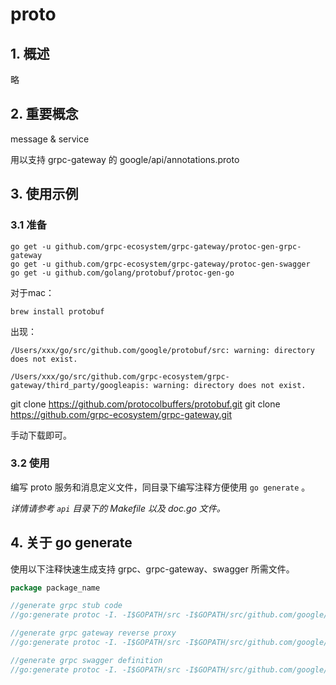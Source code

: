 # proto



## 1. 概述

略



## 2. 重要概念

message & service

用以支持 grpc-gateway 的 google/api/annotations.proto



## 3. 使用示例

### 3.1 准备

```shell
go get -u github.com/grpc-ecosystem/grpc-gateway/protoc-gen-grpc-gateway
go get -u github.com/grpc-ecosystem/grpc-gateway/protoc-gen-swagger
go get -u github.com/golang/protobuf/protoc-gen-go
```

对于mac：

```shell
brew install protobuf
```

出现：

```
/Users/xxx/go/src/github.com/google/protobuf/src: warning: directory does not exist.

/Users/xxx/go/src/github.com/grpc-ecosystem/grpc-gateway/third_party/googleapis: warning: directory does not exist.
```

git clone https://github.com/protocolbuffers/protobuf.git
git clone https://github.com/grpc-ecosystem/grpc-gateway.git

手动下载即可。

### 3.2 使用

编写 proto 服务和消息定义文件，同目录下编写注释方便使用  `go generate` 。

*详情请参考 `api` 目录下的 Makefile 以及 doc.go 文件。*



## 4. 关于 go generate

使用以下注释快速生成支持 grpc、grpc-gateway、swagger 所需文件。

```go
package package_name

//generate grpc stub code
//go:generate protoc -I. -I$GOPATH/src -I$GOPATH/src/github.com/google/protobuf/src -I$GOPATH/src/github.com/grpc-ecosystem/grpc-gateway/third_party/googleapis --go_out=plugins=grpc:. file-name.proto

//generate grpc gateway reverse proxy
//go:generate protoc -I. -I$GOPATH/src -I$GOPATH/src/github.com/google/protobuf/src -I$GOPATH/src/github.com/grpc-ecosystem/grpc-gateway/third_party/googleapis --grpc-gateway_out=logtostderr=true:. service.proto

//generate grpc swagger definition
//go:generate protoc -I. -I$GOPATH/src -I$GOPATH/src/github.com/google/protobuf/src -I$GOPATH/src/github.com/grpc-ecosystem/grpc-gateway/third_party/googleapis --swagger_out=logtostderr=true:. service.proto

```

